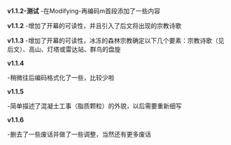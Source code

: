 **v1.1.2-测试**
-在Modifying-再编码m首段添加了一些内容

**v1.1.2**
-增加了开幕的可读性，并且引入了后文将出现的宗教诗歌

**v1.1.3**
-增加了开幕的可读性，冰冻的森林宗教确定以下几个要素：宗教诗歌（见后文）、高山、灯塔或雷达站、群鸟的盘旋

**v1.1.4**

-稍微往后编码格式化了一些，比较少啦

**v1.1.5**

-简单描述了混凝土工事（脂质颗粒）的外貌，以后需要重新细写

**v1.1.6**

-删去了一些废话并做了一些调整，当然还有更多废话